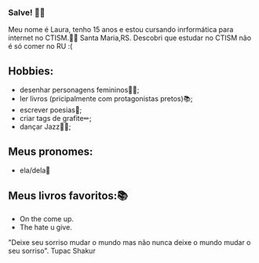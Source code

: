### Salve! 👋🏿

 
 
Meu nome é Laura, tenho 15 anos e estou cursando inrformática para internet no CTISM.🤝🏿 
Santa Maria,RS.
Descobri que estudar no CTISM não é só comer no RU :(


## Hobbies:
* desenhar personagens femininos👯‍♀️;
* ler livros (pricipalmente com protagonistas pretos)📚;
* escrever poesias📓;
* criar tags de grafite✏;
* dançar Jazz💃🏿;

## Meus pronomes:
* ela/dela💫

## Meus livros favoritos:📚
* On the come up.
* The hate u give.


"Deixe seu sorriso mudar o mundo mas não nunca deixe o mundo mudar o seu sorriso".
                                                           Tupac Shakur  
